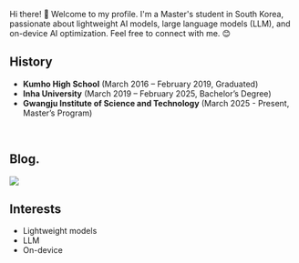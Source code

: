 Hi there! 👋
Welcome to my profile. I'm a Master's student in South Korea, passionate about lightweight AI models, large language models (LLM), and on-device AI optimization. Feel free to connect with me. 😊

## History
- <b>Kumho High School</b> (March 2016 – February 2019, Graduated)
- <b>Inha University</b> (March 2019 – February 2025, Bachelor’s Degree)
- <b>Gwangju Institute of Science and Technology</b> (March 2025 - Present, Master’s Program)
<br/>

## Blog.
<a href="https://hemahero.tistory.com"><img src="https://img.shields.io/badge/Tistory-000000?style=for-the-badge&logo=TISTORY&logoColor=white"></a>

## Interests
- Lightweight models
- LLM
- On-device
